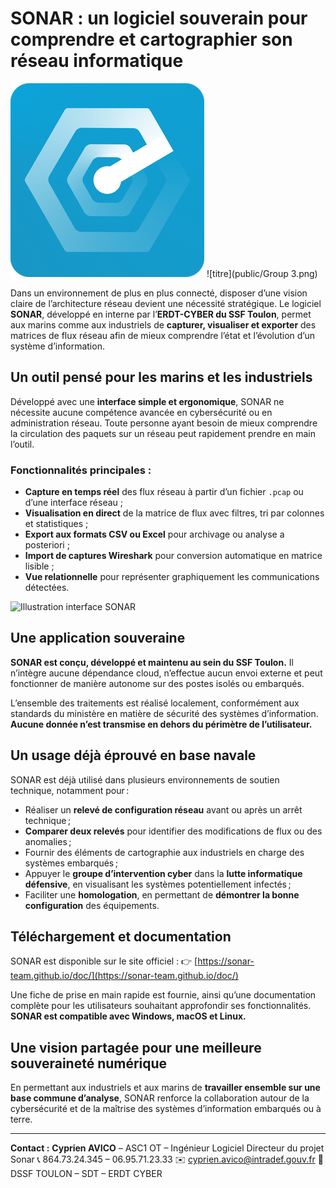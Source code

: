 # SONAR : un logiciel souverain pour comprendre et cartographier son réseau informatique

![Logo SONAR](src-tauri/icons/Square310x310Logo.png) ![titre](public/Group
3.png)

Dans un environnement de plus en plus connecté, disposer d’une vision claire de
l’architecture réseau devient une nécessité stratégique. Le logiciel **SONAR**,
développé en interne par l’**ERDT-CYBER du SSF Toulon**, permet aux marins comme
aux industriels de **capturer, visualiser et exporter** des matrices de flux
réseau afin de mieux comprendre l’état et l’évolution d’un système
d’information.

## Un outil pensé pour les marins et les industriels

Développé avec une **interface simple et ergonomique**, SONAR ne nécessite
aucune compétence avancée en cybersécurité ou en administration réseau. Toute
personne ayant besoin de mieux comprendre la circulation des paquets sur un
réseau peut rapidement prendre en main l’outil.

### Fonctionnalités principales :

- **Capture en temps réel** des flux réseau à partir d’un fichier `.pcap` ou
  d’une interface réseau ;
- **Visualisation en direct** de la matrice de flux avec filtres, tri par
  colonnes et statistiques ;
- **Export aux formats CSV ou Excel** pour archivage ou analyse a posteriori ;
- **Import de captures Wireshark** pour conversion automatique en matrice
  lisible ;
- **Vue relationnelle** pour représenter graphiquement les communications
  détectées.

![Illustration interface SONAR](/home/erdt-cyber/Sonar_desktop_app/public/sonar.png)

## Une application souveraine

**SONAR est conçu, développé et maintenu au sein du SSF Toulon.** Il n’intègre
aucune dépendance cloud, n’effectue aucun envoi externe et peut fonctionner de
manière autonome sur des postes isolés ou embarqués.

L’ensemble des traitements est réalisé localement, conformément aux standards du
ministère en matière de sécurité des systèmes d’information. **Aucune donnée
n’est transmise en dehors du périmètre de l’utilisateur.**

## Un usage déjà éprouvé en base navale

SONAR est déjà utilisé dans plusieurs environnements de soutien technique,
notamment pour :

- Réaliser un **relevé de configuration réseau** avant ou après un arrêt
  technique ;
- **Comparer deux relevés** pour identifier des modifications de flux ou des
  anomalies ;
- Fournir des éléments de cartographie aux industriels en charge des systèmes
  embarqués ;
- Appuyer le **groupe d’intervention cyber** dans la **lutte informatique
  défensive**, en visualisant les systèmes potentiellement infectés ;
- Faciliter une **homologation**, en permettant de **démontrer la bonne
  configuration** des équipements.

## Téléchargement et documentation

SONAR est disponible sur le site officiel : 👉
[https://sonar-team.github.io/doc/](https://sonar-team.github.io/doc/)

Une fiche de prise en main rapide est fournie, ainsi qu’une documentation
complète pour les utilisateurs souhaitant approfondir ses fonctionnalités.
**SONAR est compatible avec Windows, macOS et Linux.**

## Une vision partagée pour une meilleure souveraineté numérique

En permettant aux industriels et aux marins de **travailler ensemble sur une
base commune d’analyse**, SONAR renforce la collaboration autour de la
cybersécurité et de la maîtrise des systèmes d’information embarqués ou à terre.

---

**Contact :** **Cyprien AVICO** – ASC1 OT – Ingénieur Logiciel Directeur du
projet Sonar 📞 864.73.24.345 – 06.95.71.23.33 ✉️
[cyprien.avico@intradef.gouv.fr](mailto:cyprien.avico@intradef.gouv.fr) 📍 DSSF
TOULON – SDT – ERDT CYBER
